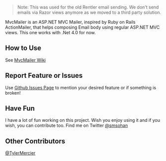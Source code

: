 > Note: This was used for the old Rentler email sending. We don't send emails via Razor views anymore as we moved to a third party solution.

MvcMailer is an ASP.NET MVC Mailer, inspired by Ruby on Rails ActionMailer, that helps composing Email
body using regular ASP.NET MVC views. This one works with .Net 4.0 for now.

## How to Use

See [MvcMailer Wiki](https://github.com/smsohan/MvcMailer/wiki/MvcMailer-Step-by-Step-Guide)

## Report Feature or Issues

Use [Github Issues Page](https://github.com/smsohan/mvcmailer/issues) to mention your desired feature or if something is broken!

## Have Fun

I have a lot of fun working on this project. Wish you enjoy using it and if you wish, you can contribute too. Find me on Twitter [@smsohan](http://twitter.com/smsohan)

## Other Contributors
[@TylerMercier](https://github.com/tylermercier)

